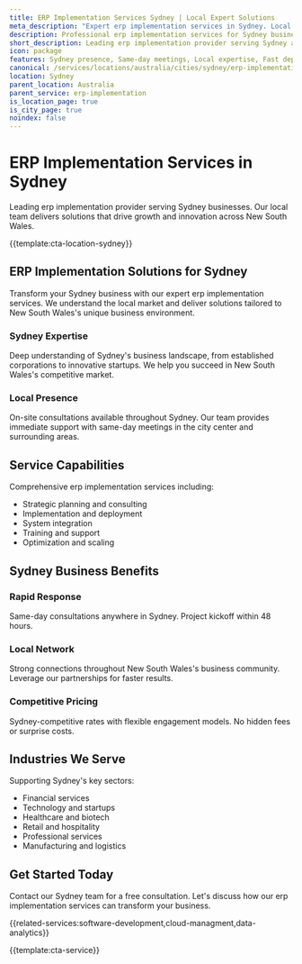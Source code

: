 ```yaml
---
title: ERP Implementation Services Sydney | Local Expert Solutions
meta_description: "Expert erp implementation services in Sydney. Local team, same-day consultations, proven results. Transform your business today."
description: Professional erp implementation services for Sydney businesses
short_description: Leading erp implementation provider serving Sydney and New South Wales.
icon: package
features: Sydney presence, Same-day meetings, Local expertise, Fast deployment, Competitive rates, Proven track record
canonical: /services/locations/australia/cities/sydney/erp-implementation-sydney.html
location: Sydney
parent_location: Australia
parent_service: erp-implementation
is_location_page: true
is_city_page: true
noindex: false
---
```


# ERP Implementation Services in Sydney

Leading erp implementation provider serving Sydney businesses. Our local team delivers solutions that drive growth and innovation across New South Wales.

{{template:cta-location-sydney}}

## ERP Implementation Solutions for Sydney

Transform your Sydney business with our expert erp implementation services. We understand the local market and deliver solutions tailored to New South Wales's unique business environment.

### Sydney Expertise

Deep understanding of Sydney's business landscape, from established corporations to innovative startups. We help you succeed in New South Wales's competitive market.

### Local Presence

On-site consultations available throughout Sydney. Our team provides immediate support with same-day meetings in the city center and surrounding areas.

## Service Capabilities

Comprehensive erp implementation services including:
- Strategic planning and consulting
- Implementation and deployment
- System integration
- Training and support
- Optimization and scaling

## Sydney Business Benefits

### Rapid Response
Same-day consultations anywhere in Sydney. Project kickoff within 48 hours.

### Local Network
Strong connections throughout New South Wales's business community. Leverage our partnerships for faster results.

### Competitive Pricing
Sydney-competitive rates with flexible engagement models. No hidden fees or surprise costs.

## Industries We Serve

Supporting Sydney's key sectors:
- Financial services
- Technology and startups
- Healthcare and biotech
- Retail and hospitality
- Professional services
- Manufacturing and logistics

## Get Started Today

Contact our Sydney team for a free consultation. Let's discuss how our erp implementation services can transform your business.

{{related-services:software-development,cloud-managment,data-analytics}}

{{template:cta-service}}
